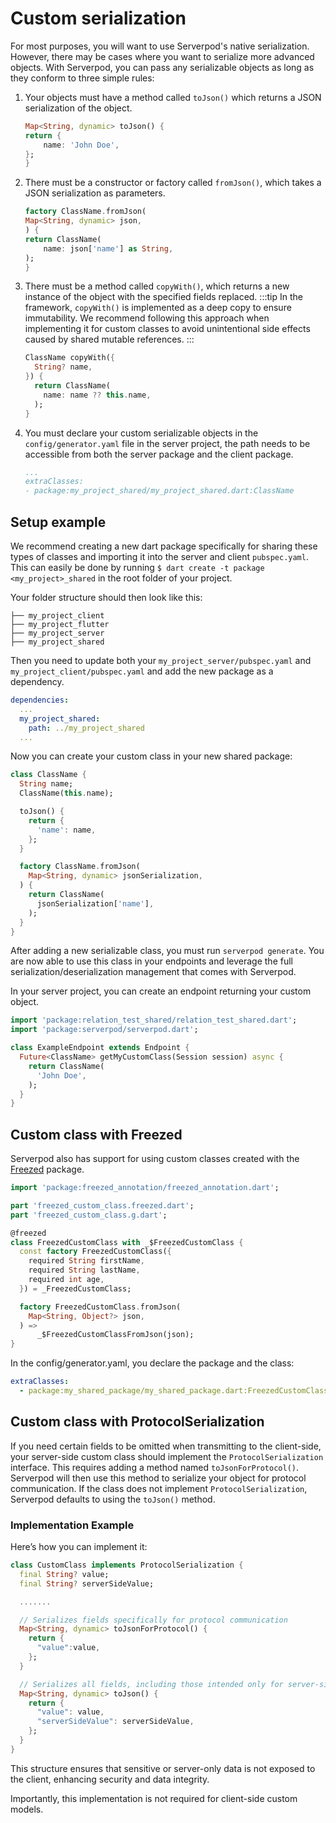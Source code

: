 # Custom serialization

For most purposes, you will want to use Serverpod's native serialization. However, there may be cases where you want to serialize more advanced objects. With Serverpod, you can pass any serializable objects as long as they conform to three simple rules:

1. Your objects must have a method called `toJson()` which returns a JSON serialization of the object.

    ```dart
    Map<String, dynamic> toJson() {
    return {
        name: 'John Doe',
    };
    }
    ```

2. There must be a constructor or factory called `fromJson()`, which takes a JSON serialization as parameters.

    ```dart
    factory ClassName.fromJson(
    Map<String, dynamic> json,
    ) {
    return ClassName(
        name: json['name'] as String,
    );
    }
    ```

3. There must be a method called `copyWith()`, which returns a new instance of the object with the specified fields replaced.
    :::tip
    In the framework, `copyWith()` is implemented as a deep copy to ensure immutability. We recommend following this approach when implementing it for custom classes to avoid unintentional side effects caused by shared mutable references.
    :::

    ```dart
    ClassName copyWith({
      String? name,
    }) {
      return ClassName(
        name: name ?? this.name,
      );
    }
    ```

4. You must declare your custom serializable objects in the `config/generator.yaml` file in the server project, the path needs to be accessible from both the server package and the client package.

    ```yaml
    ...
    extraClasses:
    - package:my_project_shared/my_project_shared.dart:ClassName
    ```

## Setup example

We recommend creating a new dart package specifically for sharing these types of classes and importing it into the server and client `pubspec.yaml`. This can easily be done by running `$ dart create -t package <my_project>_shared` in the root folder of your project.

Your folder structure should then look like this:

```text
├── my_project_client
├── my_project_flutter
├── my_project_server
├── my_project_shared
```

Then you need to update both your `my_project_server/pubspec.yaml` and `my_project_client/pubspec.yaml` and add the new package as a dependency.

```yaml
dependencies:
  ...
  my_project_shared:
    path: ../my_project_shared
  ...
```

Now you can create your custom class in your new shared package:

```dart
class ClassName {
  String name;
  ClassName(this.name);

  toJson() {
    return {
      'name': name,
    };
  }

  factory ClassName.fromJson(
    Map<String, dynamic> jsonSerialization,
  ) {
    return ClassName(
      jsonSerialization['name'],
    );
  }
}
```

After adding a new serializable class, you must run `serverpod generate`. You are now able to use this class in your endpoints and leverage the full serialization/deserialization management that comes with Serverpod.

In your server project, you can create an endpoint returning your custom object.

```dart
import 'package:relation_test_shared/relation_test_shared.dart';
import 'package:serverpod/serverpod.dart';

class ExampleEndpoint extends Endpoint {
  Future<ClassName> getMyCustomClass(Session session) async {
    return ClassName(
      'John Doe',
    );
  }
}
```

## Custom class with Freezed

Serverpod also has support for using custom classes created with the [Freezed](https://pub.dev/packages/freezed) package.

```dart
import 'package:freezed_annotation/freezed_annotation.dart';

part 'freezed_custom_class.freezed.dart';
part 'freezed_custom_class.g.dart';

@freezed
class FreezedCustomClass with _$FreezedCustomClass {
  const factory FreezedCustomClass({
    required String firstName,
    required String lastName,
    required int age,
  }) = _FreezedCustomClass;

  factory FreezedCustomClass.fromJson(
    Map<String, Object?> json,
  ) =>
      _$FreezedCustomClassFromJson(json);
}
```

In the config/generator.yaml, you declare the package and the class:

```yaml
extraClasses:
  - package:my_shared_package/my_shared_package.dart:FreezedCustomClass
```

## Custom class with ProtocolSerialization

If you need certain fields to be omitted when transmitting to the client-side, your server-side custom class should implement the `ProtocolSerialization` interface. This requires adding a method named `toJsonForProtocol()`. Serverpod will then use this method to serialize your object for protocol communication. If the class does not implement `ProtocolSerialization`, Serverpod defaults to using the `toJson()` method.

### Implementation Example

Here’s how you can implement it:

```dart
class CustomClass implements ProtocolSerialization {
  final String? value;
  final String? serverSideValue;

  .......

  // Serializes fields specifically for protocol communication
  Map<String, dynamic> toJsonForProtocol() {
    return {
      "value":value,
    };
  }

  // Serializes all fields, including those intended only for server-side use
  Map<String, dynamic> toJson() {
    return {
      "value": value,
      "serverSideValue": serverSideValue,
    };
  }
}
```

This structure ensures that sensitive or server-only data is not exposed to the client, enhancing security and data integrity.

Importantly, this implementation is not required for client-side custom models.
